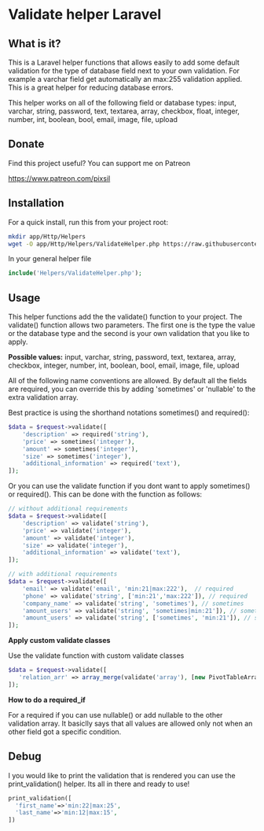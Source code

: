 # Validate helper Laravel

## What is it?

This is a Laravel helper functions that allows easily to add some default validation for the type of database field next to your own validation. For example a varchar field get automatically an max:255 validation applied. This is a great helper for reducing database errors.

This helper works on all of the following field or database types:
input, varchar, string, password, text, textarea, array, checkbox, float, integer, number, int, boolean, bool, email, image, file, upload

## Donate

Find this project useful? You can support me on Patreon

https://www.patreon.com/pixsil

## Installation

For a quick install, run this from your project root:
```bash
mkdir app/Http/Helpers
wget -O app/Http/Helpers/ValidateHelper.php https://raw.githubusercontent.com/pixsil/ValidateHelper/main/ValidateHelper.php
```

In your general helper file
```php
include('Helpers/ValidateHelper.php');
```

## Usage
This helper functions add the the validate() function to your project. The validate() function allows two parameters. The first one is the type the value or the database type and the second is your own validation that you like to apply.

**Possible values:**
input, varchar, string, password, text, textarea, array, checkbox, integer, number, int, boolean, bool, email, image, file, upload

All of the following name conventions are allowed. By default all the fields are required, you can override this by adding 'sometimes' or 'nullable' to the extra validation array.

Best practice is using the shorthand notations sometimes() and required():
```php
$data = $request->validate([
    'description' => required('string'),
    'price' => sometimes('integer'),
    'amount' => sometimes('integer'),
    'size' => sometimes('integer'),
    'additional_information' => required('text'),
]);

```

 Or you can use the validate function if you dont want to apply sometimes() or required(). This can be done with the function as follows:

```php
// without additional requirements
$data = $request->validate([
    'description' => validate('string'),
    'price' => validate('integer'),
    'amount' => validate('integer'),
    'size' => validate('integer'),
    'additional_information' => validate('text'),
]);

// with additional requirements
$data = $request->validate([
    'email' => validate('email', 'min:21|max:222'),  // required
    'phone' => validate('string', ['min:21','max:222']), // required
    'company_name' => validate('string', 'sometimes'), // sometimes
    'amount_users' => validate('string', 'sometimes|min:21']), // sometimes
    'amount_users' => validate('string', ['sometimes', 'min:21']), // sometimes
]);
```

**Apply custom validate classes**

Use the validate function with custom validate classes

 ```php
$data = $request->validate([
    'relation_arr' => array_merge(validate('array'), [new PivotTableArray])
]);
```

**How to do a required_if**

For a required if you can use nullable() or add nullable to the other validation array. It basiclly says that all values are allowed only not when an other field got a specific condition.

## Debug

I you would like to print the validation that is rendered you can use the print_validation() helper. Its all in there and ready to use!

```php
print_validation([
  'first_name'=>'min:22|max:25',
  'last_name'=>'min:12|max:15',
])

```
